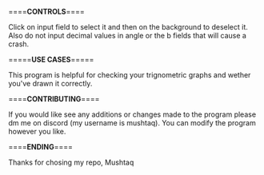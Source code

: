 ====**CONTROLS**====

Click on input field to select it and then on the background to deselect it. Also do not input decimal values in angle or the b fields that will cause a crash. 

=====**USE CASES**=====

This program is helpful for checking your trignometric graphs and wether you've drawn it correctly.

====**CONTRIBUTING**====

If you would like see any additions or changes made to the program please dm me on discord (my username is mushtaq). 
You can modify the program however you like.  


====**ENDING**====

Thanks for chosing my repo,
Mushtaq
